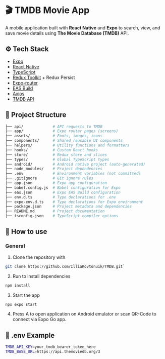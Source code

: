 # 🎬 TMDB Movie App

A mobile application built with **React Native** and **Expo** to search, view, and save movie details using **The Movie Database (TMDB)** API.

## ⚙️ Tech Stack

- [Expo](https://expo.dev/)
- [React Native](https://reactnative.dev/)
- [TypeScript](https://www.typescriptlang.org/)
- [Redux Toolkit](https://redux-toolkit.js.org/) + Redux Persist
- [Expo-router](https://docs.expo.dev/versions/latest/sdk/router/)
- [EAS Build](https://docs.expo.dev/eas/)
- [Axios](https://axios-http.com/)
- [TMDB API](https://developer.themoviedb.org/)

## 📁 Project Structure
 ```bash
├── api/             # API requests to TMDB  
├── app/             # Expo router pages (screens)  
├── assets/          # Fonts, images, icons  
├── components/      # Shared reusable UI components  
├── helpers/         # Utility functions and formatters  
├── hooks/           # Custom React hooks  
├── store/           # Redux store and slices  
├── types/           # Global TypeScript types  
├── android/         # Android native project (auto-generated)  
├── node_modules/    # Project dependencies  
├── .env             # Environment variables (not committed)  
├── .gitignore       # Git ignore rules  
├── app.json         # Expo app configuration  
├── babel.config.js  # Babel configuration for Expo  
├── eas.json         # Expo EAS Build configuration  
├── env.d.ts         # Type declarations for .env  
├── expo-env.d.ts    # Type declarations for Expo environment  
├── package.json     # Project metadata and dependencies  
├── README.md        # Project documentation  
├── tsconfig.json    # TypeScript compiler options  
 ```

## 📁 How to use 

### General
1. Clone the repository with 
 ```bash
 git clone https://github.com/IlliaKovtonuik/TMDB.git`
  ```
2. Run to install dependencies
```bash
npm install
```
3. Start the app 
```bash
npx expo start
```
4. Press A to open application on Android emulator or scan QR-Code to connect via Expo Go app.

## 📄 .env Example

```bash
TMDB_API_KEY=your_tmdb_bearer_token_here
TMDB_BASE_URL=https://api.themoviedb.org/3
```